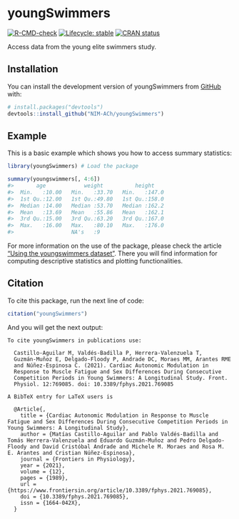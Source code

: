 
<!-- README.md is generated from README.Rmd. Please edit that file -->

# youngSwimmers

<!-- badges: start -->

[![R-CMD-check](https://github.com/NIM-ACh/youngSwimmers/workflows/R-CMD-check/badge.svg)](https://github.com/NIM-ACh/youngSwimmers/actions)
[![Lifecycle:
stable](https://img.shields.io/badge/lifecycle-stable-brightgreen.svg)](https://lifecycle.r-lib.org/articles/stages.html#stable)
[![CRAN
status](https://www.r-pkg.org/badges/version/youngSwimmers)](https://CRAN.R-project.org/package=youngSwimmers)
<!-- badges: end -->

Access data from the young elite swimmers study.

## Installation

You can install the development version of youngSwimmers from
[GitHub](https://github.com/) with:

``` r
# install.packages("devtools")
devtools::install_github("NIM-ACh/youngSwimmers")
```

## Example

This is a basic example which shows you how to access summary
statistics:

``` r
library(youngSwimmers) # Load the package

summary(youngswimmers[, 4:6])
#>       age            weight          height     
#>  Min.   :10.00   Min.   :33.70   Min.   :147.0  
#>  1st Qu.:12.00   1st Qu.:49.80   1st Qu.:158.0  
#>  Median :14.00   Median :53.70   Median :162.2  
#>  Mean   :13.69   Mean   :55.86   Mean   :162.1  
#>  3rd Qu.:15.00   3rd Qu.:63.20   3rd Qu.:167.0  
#>  Max.   :16.00   Max.   :80.10   Max.   :176.0  
#>                  NA's   :9
```

For more information on the use of the package, please check the article
[“Using the youngswimmers
dataset”](https://nim-ach.github.io/youngSwimmers/articles/articles/using_data.html).
There you will find information for computing descriptive statistics and
plotting functionalities.

## Citation

To cite this package, run the next line of code:

``` r
citation("youngSwimmers")
```

And you will get the next output:


    To cite youngSwimmers in publications use:

      Castillo-Aguilar M, Valdés-Badilla P, Herrera-Valenzuela T,
      Guzmán-Muñoz E, Delgado-Floody P, Andrade DC, Moraes MM, Arantes RME
      and Núñez-Espinosa C. (2021). Cardiac Autonomic Modulation in
      Response to Muscle Fatigue and Sex Differences During Consecutive
      Competition Periods in Young Swimmers: A Longitudinal Study. Front.
      Physiol. 12:769085. doi: 10.3389/fphys.2021.769085

    A BibTeX entry for LaTeX users is

      @Article{,
        title = {Cardiac Autonomic Modulation in Response to Muscle Fatigue and Sex Differences During Consecutive Competition Periods in Young Swimmers: A Longitudinal Study},
        author = {Matías Castillo-Aguilar and Pablo Valdés-Badilla and Tomás Herrera-Valenzuela and Eduardo Guzmán-Muñoz and Pedro Delgado-Floody and David Cristóbal Andrade and Michele M. Moraes and Rosa M. E. Arantes and Cristian Núñez-Espinosa},
        journal = {Frontiers in Physiology},
        year = {2021},
        volume = {12},
        pages = {1989},
        url = {https://www.frontiersin.org/article/10.3389/fphys.2021.769085},
        doi = {10.3389/fphys.2021.769085},
        issn = {1664-042X},
      }
